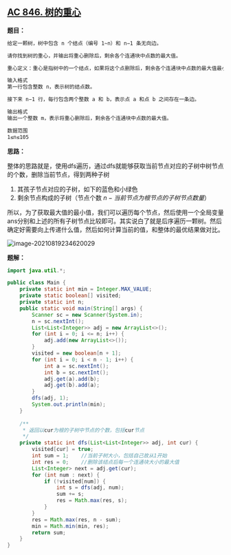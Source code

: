 ## [AC 846. 树的重心](https://www.acwing.com/problem/content/848/)

**题目：**

```tex
给定一颗树，树中包含 n 个结点（编号 1∼n）和 n−1 条无向边。

请你找到树的重心，并输出将重心删除后，剩余各个连通块中点数的最大值。

重心定义：重心是指树中的一个结点，如果将这个点删除后，剩余各个连通块中点数的最大值最小，那么这个节点被称为树的重心。

输入格式
第一行包含整数 n，表示树的结点数。

接下来 n−1 行，每行包含两个整数 a 和 b，表示点 a 和点 b 之间存在一条边。

输出格式
输出一个整数 m，表示将重心删除后，剩余各个连通块中点数的最大值。

数据范围
1≤n≤105
```

**思路：**

整体的思路就是，使用dfs遍历，通过dfs就能够获取当前节点对应的子树中树节点的个数，删除当前节点，得到两种子树

1. 其孩子节点对应的子树，如下的蓝色和小绿色
2. 剩余节点构成的子树（节点个数 $n - 当前节点为根节点的子树节点数量$）

所以，为了获取最大值的最小值，我们可以遍历每个节点，然后使用一个全局变量ans分别和上述的所有子树节点比较即可。其实说白了就是后序遍历一颗树。然后确定好需要向上传递什么值，然后如何计算当前的值，和整体的最优结果做对比。

![image-20210819234620029](https://cdn.jsdelivr.net/gh/Winniekun/cloudImg@master/uPic/image-20210819234620029.png)

**题解：**

```java
import java.util.*;

public class Main {
    private static int min = Integer.MAX_VALUE;
    private static boolean[] visited;
    private static int n;
    public static void main(String[] args) {
        Scanner sc = new Scanner(System.in);
        n = sc.nextInt();
        List<List<Integer>> adj = new ArrayList<>();
        for (int i = 0; i <= n; i++) {
            adj.add(new ArrayList<>());
        }
        visited = new boolean[n + 1];
        for (int i = 0; i < n - 1; i++) {
            int a = sc.nextInt();
            int b = sc.nextInt();
            adj.get(a).add(b);
            adj.get(b).add(a);
        }
        dfs(adj, 1);
        System.out.println(min);
    }
  
    /**
     * 返回以cur为根的子树中节点的个数，包括cur节点
     */
    private static int dfs(List<List<Integer>> adj, int cur) {
        visited[cur] = true;
        int sum = 1;    //当前子树大小，包括自己故从1开始
        int res = 0;    //删除该结点后每一个连通块大小的最大值
        List<Integer> next = adj.get(cur);
        for (int num : next) {
            if (!visited[num]) {
                int s = dfs(adj, num);
                sum += s;
                res = Math.max(res, s);
            }
        }
        res = Math.max(res, n - sum);
        min = Math.min(min, res);
        return sum;
    }
}
```

